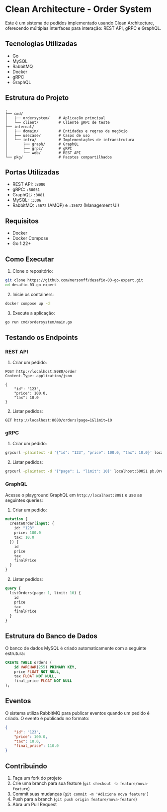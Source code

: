 # Clean Architecture - Order System

Este é um sistema de pedidos implementado usando Clean Architecture, oferecendo múltiplas interfaces para interação: REST API, gRPC e GraphQL.

## Tecnologias Utilizadas

- Go
- MySQL
- RabbitMQ
- Docker
- gRPC
- GraphQL

## Estrutura do Projeto

```
.
├── cmd/
│   ├── ordersystem/    # Aplicação principal
│   └── client/         # Cliente gRPC de teste
├── internal/
│   ├── domain/         # Entidades e regras de negócio
│   ├── usecase/        # Casos de uso
│   └── infra/          # Implementações de infraestrutura
│       ├── graph/      # GraphQL
│       ├── grpc/       # gRPC
│       └── web/        # REST API
└── pkg/                # Pacotes compartilhados
```

## Portas Utilizadas

- REST API: `:8080`
- gRPC: `:50051`
- GraphQL: `:8081`
- MySQL: `:3306`
- RabbitMQ: `:5672` (AMQP) e `:15672` (Management UI)

## Requisitos

- Docker
- Docker Compose
- Go 1.22+

## Como Executar

1. Clone o repositório:
```bash
git clone https://github.com/mersonff/desafio-03-go-expert.git
cd desafio-03-go-expert
```

2. Inicie os containers:
```bash
docker compose up -d
```

3. Execute a aplicação:
```bash
go run cmd/ordersystem/main.go
```

## Testando os Endpoints

### REST API

1. Criar um pedido:
```http
POST http://localhost:8080/order
Content-Type: application/json

{
    "id": "123",
    "price": 100.0,
    "tax": 10.0
}
```

2. Listar pedidos:
```http
GET http://localhost:8080/orders?page=1&limit=10
```

### gRPC

1. Criar um pedido:
```bash
grpcurl -plaintext -d '{"id": "123", "price": 100.0, "tax": 10.0}' localhost:50051 pb.OrderService/CreateOrder
```

2. Listar pedidos:
```bash
grpcurl -plaintext -d '{"page": 1, "limit": 10}' localhost:50051 pb.OrderService/ListOrders
```

### GraphQL

Acesse o playground GraphQL em `http://localhost:8081` e use as seguintes queries:

1. Criar um pedido:
```graphql
mutation {
  createOrder(input: {
    id: "123"
    price: 100.0
    tax: 10.0
  }) {
    id
    price
    tax
    finalPrice
  }
}
```

2. Listar pedidos:
```graphql
query {
  listOrders(page: 1, limit: 10) {
    id
    price
    tax
    finalPrice
  }
}
```

## Estrutura do Banco de Dados

O banco de dados MySQL é criado automaticamente com a seguinte estrutura:

```sql
CREATE TABLE orders (
    id VARCHAR(255) PRIMARY KEY,
    price FLOAT NOT NULL,
    tax FLOAT NOT NULL,
    final_price FLOAT NOT NULL
);
```

## Eventos

O sistema utiliza RabbitMQ para publicar eventos quando um pedido é criado. O evento é publicado no formato:

```json
{
    "id": "123",
    "price": 100.0,
    "tax": 10.0,
    "final_price": 110.0
}
```

## Contribuindo

1. Faça um fork do projeto
2. Crie uma branch para sua feature (`git checkout -b feature/nova-feature`)
3. Commit suas mudanças (`git commit -m 'Adiciona nova feature'`)
4. Push para a branch (`git push origin feature/nova-feature`)
5. Abra um Pull Request 